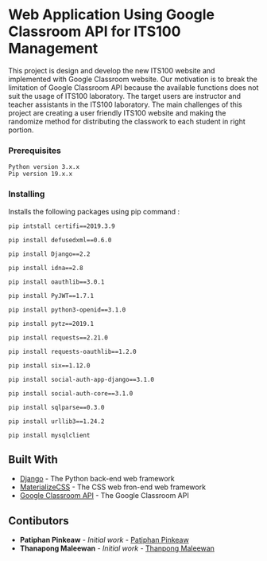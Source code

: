 # Web Application Using Google Classroom API for ITS100 Management

This project is design and develop the new ITS100 website and implemented with Google Classroom website. Our motivation is to break the limitation of Google Classroom API because the available functions does not suit the usage of ITS100 laboratory. The target users are instructor and teacher assistants in the ITS100 laboratory. The main challenges of this project are creating a user friendly ITS100 website and making the randomize method for distributing the classwork to each student in right portion.



### Prerequisites



```
Python version 3.x.x
Pip version 19.x.x
```

### Installing
Installs the following packages using pip command :


```
pip intstall certifi==2019.3.9
```

```
pip install defusedxml==0.6.0
```

```
pip install Django==2.2
```

```
pip install idna==2.8
```
```
pip install oauthlib==3.0.1 
```
```
pip install PyJWT==1.7.1
```
```
pip install python3-openid==3.1.0
```
```
pip install pytz==2019.1
```
```
pip install requests==2.21.0
```
```
pip install requests-oauthlib==1.2.0
```
```
pip install six==1.12.0
```
```
pip install social-auth-app-django==3.1.0
```
```
pip install social-auth-core==3.1.0
```
```
pip install sqlparse==0.3.0
```
```
pip install urllib3==1.24.2
```
```
pip install mysqlclient
```

## Built With
* [Django](https://www.djangoproject.com/) - The Python back-end web framework
* [MaterializeCSS](https://www.materializecss.com/) - The CSS web fron-end web framework
* [Google Classroom API](https://www.djangoproject.com/) - The Google Classroom API 


## Contibutors

* **Patiphan Pinkeaw** - *Initial work* - [Patiphan Pinkeaw](https://github.com/boycatbay)
* **Thanapong Maleewan** - *Initial work* - [Thanpong Maleewan](https://github.com/poom12452)



